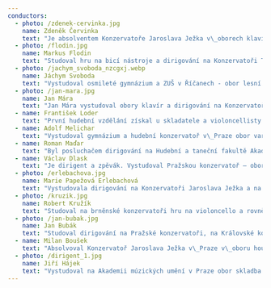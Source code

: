 ```yaml
---
conductors:
  - photo: /zdenek-cervinka.jpg
    name: Zdeněk Červinka
    text: "Je absolventem Konzervatoře Jaroslava Ježka v\_oborech klavír (I.\_Parker, K. Kasíková) a dirigování (H. Farkač, J. Petrdlík). Ve studiu dirigování dále pokračuje na pražské HAMU pod vedením T. Koutníka, L. Svárovského a L. Vasilka. Jako klavírista se během studií na konzervatoři účastnil mnoha klavírních soutěží. Mezi jeho úspěchy patří první cena a\_absolutní vítězství 13. ročníku\_mezinárodní soutěže F. Liszta v\_maďarském Györu, absolutní vítězství a zvláštní cena poroty v\_mezinárodní soutěži Wiener Klassik ve Vídni a\_první cena soutěže L. van Beethovena ve Vídni.\n\nSOP8 diriguje od roku 2023."
  - photo: /flodin.jpg
    name: Markus Flodin
    text: "Studoval hru na bicí nástroje a dirigování na Konzervatoři Teplice. Dirigování se dále věnuje na Pražské konzervatoři ve třídách Miriam Němcové a Jakuba Zichy.\n\nSOP8 dirigoval v\_roce 2024."
  - photo: /jachym_svoboda_nzcgxj.webp
    name: Jáchym Svoboda
    text: "Vystudoval osmileté gymnázium a ZUŠ v Říčanech - obor lesní roh a následně dirigování na Pražské konzervatoři pod vedením Miriam Němcové a Jakuba Zichy. Ve studiu dirigování pokračuje na brněnské JAMU.\n\nSOP8 dirigoval v\_letech 2020-2023."
  - photo: /jan-mara.jpg
    name: Jan Mára
    text: "Jan Mára vystudoval obory klavír a dirigování na Konzervatoři Jaroslava Ježka. V současnosti studuje dirigování na HAMU v\_Praze.\n\nSOP8 dirigoval v\_roce 2022."
  - name: František Loder
    text: "První hudební vzdělání získal u skladatele a violoncellisty Romana Haase. Jeho prvním hudebním nástrojem byla klasická kytara, kterou studoval v letech 2011 až 2019 u Taťány Klánské. Dirigování začal studovat na letních kurzech komorní hudby v\_Soběslavi u Jana Steyera v roce 2013. Tento obor studoval na Konzervatoři J. Ježka i na Pražské konzervatoři.\n\nSOP8 dirigoval v\_roce 2022."
  - name: Adolf Melichar
    text: "Vystudoval gymnázium a hudební konzervatoř v\_Praze obor varhany a dirigování a následně Akademii múzických umění v Praze obor dirigování. Po ukončení studia působil jako korepetitor Hudebního Divadla Karlín, korepetitor Státní opery Praha a sbormistr Státní Opery. V\_současnosti pracuje jako sbormistr a\_asistent dirigenta ve Státní Opeře Praha.\n\nSOP8 dirigoval v\_letech 2009-2020."
  - name: Roman Maďar
    text: "Byl posluchačem dirigování na Hudební a taneční fakultě Akademie múzických umění v\_Praze pod vedením Doc. Tomáše Koutníka, Mgr. Norberta Baxy a Mgr. Prof. Ivana Paříka.\n\nSOP8 dirigoval v\_roce 2019."
  - name: Václav Dlask
    text: "Je dirigent a zpěvák. Vystudoval Pražskou konzervatoř – obor dirigování (prof. M. Němcová, prof. H.Farkač) a obor klasický zpěv (prof. J.Kubík). Od října roku 2017 pokračoval ve studiu dirigování na Hudební Akademii múzických umění v\_Praze.\n\nSOP8 dirigoval v\_letech 2017 – 2018, 2020, 2022."
  - photo: /erlebachova.jpg
    name: Marie Papežová Erlebachová
    text: "Vystudovala dirigování na Konzervatoři Jaroslava Ježka a na HAMU v Praze, pod vedením doc. Tomáše Koutníka, doc. Leoše Svárovského a prof. Jiřího Chvály.\n\nSOP8 dirigovala v\_letech 2015 - 2016."
  - photo: /kruzik.jpg
    name: Robert Kružík
    text: "Studoval na brněnské konzervatoři hru na violoncello a rovněž obor dirigování. Ve studiu pokračoval na pražské AMU, kde jeho pedagogy byli Leoš Svárovský, Charles Olivieri-Munroe, Lubomír Mátl v dirigování a Miroslav Petráš ve hře na violoncello. Je stálým hostujícím dirigentem Filharmonie Brno a šéfdirigentem Filharmonie Bohuslava Martinů ve Zlíně. Je laureátem ceny Jiřího Bělohlávka pro umělce do třiceti let.\n\nSOP8 dirigoval v\_roce 2014."
  - photo: /jan-bubak.jpg
    name: Jan Bubák
    text: "Studoval dirigování na Pražské konzervatoři, na Královské konzervatoři v nizozemském Haagu a Akademii múzických umění v Praze. V roce 2009 absolvoval mistrovské kurzy vídeňské Universität für Musik und darstellende Kunst.\n\nSOP8 dirigoval v\_roce 2011."
  - name: Milan Boušek
    text: "Absolvoval Konzervatoř Jaroslava Ježka v\_Praze v\_oboru housle (prof.Lukáš Kuta) a obor dirigování (prof. Hynek Farkač).\n\nSOP8 dirigoval v\_roce 2009."
  - photo: /dirigent_1.jpg
    name: Jiří Hájek
    text: "Vystudoval na Akademii múzických umění v Praze obor skladba u prof. Ivana Kurze. Při studiu skladby\nna vysoké škole pokračoval ve studiu dirigování. Jiří Hájek je autorem mnoha skladeb komorního a\nsymfonického rázu a dále také scénických a filmových hudeb.\n\nSOP8 dirigoval v\_letech 2004 – 2008."
---
```


